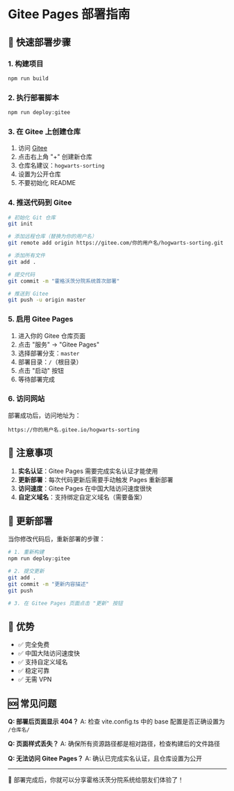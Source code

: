 # Gitee Pages 部署指南

## 🚀 快速部署步骤

### 1. 构建项目
```bash
npm run build
```

### 2. 执行部署脚本
```bash
npm run deploy:gitee
```

### 3. 在 Gitee 上创建仓库
1. 访问 [Gitee](https://gitee.com)
2. 点击右上角 "+" 创建新仓库
3. 仓库名建议：`hogwarts-sorting`
4. 设置为公开仓库
5. 不要初始化 README

### 4. 推送代码到 Gitee
```bash
# 初始化 Git 仓库
git init

# 添加远程仓库（替换为你的用户名）
git remote add origin https://gitee.com/你的用户名/hogwarts-sorting.git

# 添加所有文件
git add .

# 提交代码
git commit -m "霍格沃茨分院系统首次部署"

# 推送到 Gitee
git push -u origin master
```

### 5. 启用 Gitee Pages
1. 进入你的 Gitee 仓库页面
2. 点击 "服务" → "Gitee Pages"
3. 选择部署分支：`master`
4. 部署目录：`/`（根目录）
5. 点击 "启动" 按钮
6. 等待部署完成

### 6. 访问网站
部署成功后，访问地址为：
```
https://你的用户名.gitee.io/hogwarts-sorting
```

## 📝 注意事项

1. **实名认证**：Gitee Pages 需要完成实名认证才能使用
2. **更新部署**：每次代码更新后需要手动触发 Pages 重新部署
3. **访问速度**：Gitee Pages 在中国大陆访问速度很快
4. **自定义域名**：支持绑定自定义域名（需要备案）

## 🔄 更新部署

当你修改代码后，重新部署的步骤：

```bash
# 1. 重新构建
npm run deploy:gitee

# 2. 提交更新
git add .
git commit -m "更新内容描述"
git push

# 3. 在 Gitee Pages 页面点击 "更新" 按钮
```

## 🎯 优势

- ✅ 完全免费
- ✅ 中国大陆访问速度快
- ✅ 支持自定义域名
- ✅ 稳定可靠
- ✅ 无需 VPN

## 🆘 常见问题

**Q: 部署后页面显示 404？**
A: 检查 vite.config.ts 中的 base 配置是否正确设置为 `/仓库名/`

**Q: 页面样式丢失？**
A: 确保所有资源路径都是相对路径，检查构建后的文件路径

**Q: 无法访问 Gitee Pages？**
A: 确认已完成实名认证，且仓库设置为公开

---

🎉 部署完成后，你就可以分享霍格沃茨分院系统给朋友们体验了！